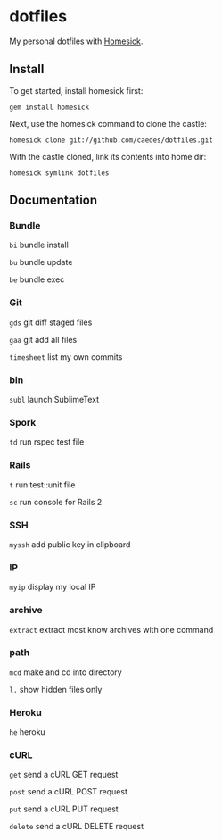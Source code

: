 # dotfiles

My personal dotfiles with [Homesick](https://github.com/technicalpickles/homesick).

## Install

To get started, install homesick first:

```shell
gem install homesick
```

Next, use the homesick command to clone the castle:

```shell
homesick clone git://github.com/caedes/dotfiles.git
```

With the castle cloned, link its contents into home dir:

```shell
homesick symlink dotfiles
```

## Documentation

### Bundle

`bi` bundle install

`bu` bundle update

`be` bundle exec

### Git

`gds` git diff staged files

`gaa` git add all files

`timesheet` list my own commits

### bin

`subl` launch SublimeText

### Spork

`td` run rspec test file

### Rails

`t` run test::unit file

`sc` run console for Rails 2

### SSH

`myssh` add public key in clipboard

### IP

`myip` display my local IP

### archive

`extract` extract most know archives with one command

### path

`mcd` make and cd into directory

`l.` show hidden files only

### Heroku

`he` heroku

### cURL

`get` send a cURL GET request

`post` send a cURL POST request

`put` send a cURL PUT request

`delete` send a cURL DELETE request
